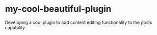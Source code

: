 # my-cool-beautiful-plugin
Developing a cool plugin to add content editing functionality to the posts capability.
